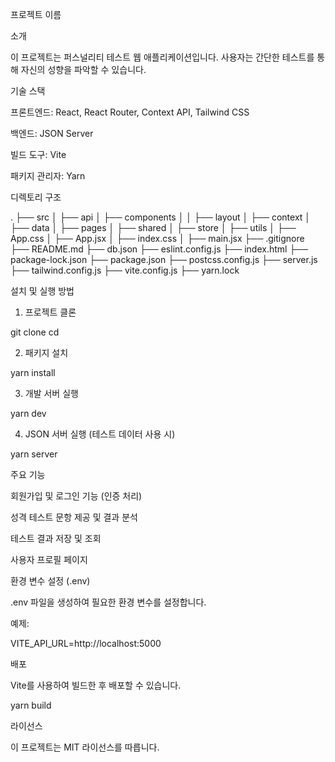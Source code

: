 프로젝트 이름

소개

이 프로젝트는 퍼스널리티 테스트 웹 애플리케이션입니다. 사용자는 간단한 테스트를 통해 자신의 성향을 파악할 수 있습니다.

기술 스택

프론트엔드: React, React Router, Context API, Tailwind CSS

백엔드: JSON Server

빌드 도구: Vite

패키지 관리자: Yarn

디렉토리 구조

.
├── src
│ ├── api
│ ├── components
│ │ ├── layout
│ ├── context
│ ├── data
│ ├── pages
│ ├── shared
│ ├── store
│ ├── utils
│ ├── App.css
│ ├── App.jsx
│ ├── index.css
│ ├── main.jsx
├── .gitignore
├── README.md
├── db.json
├── eslint.config.js
├── index.html
├── package-lock.json
├── package.json
├── postcss.config.js
├── server.js
├── tailwind.config.js
├── vite.config.js
├── yarn.lock

설치 및 실행 방법

1. 프로젝트 클론

git clone <repository-url>
cd <project-folder>

2. 패키지 설치

yarn install

3. 개발 서버 실행

yarn dev

4. JSON 서버 실행 (테스트 데이터 사용 시)

yarn server

주요 기능

회원가입 및 로그인 기능 (인증 처리)

성격 테스트 문항 제공 및 결과 분석

테스트 결과 저장 및 조회

사용자 프로필 페이지

환경 변수 설정 (.env)

.env 파일을 생성하여 필요한 환경 변수를 설정합니다.

예제:

VITE_API_URL=http://localhost:5000

배포

Vite를 사용하여 빌드한 후 배포할 수 있습니다.

yarn build

라이선스

이 프로젝트는 MIT 라이선스를 따릅니다.
